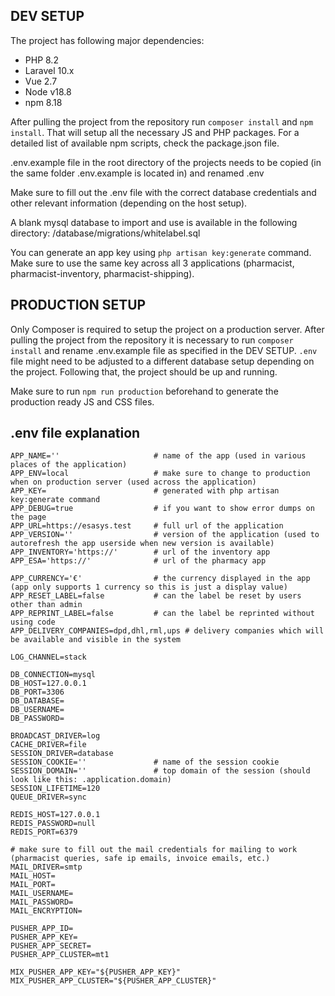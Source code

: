 ## DEV SETUP

The project has following major dependencies:

-   PHP 8.2
-   Laravel 10.x
-   Vue 2.7
-   Node v18.8
-   npm 8.18

After pulling the project from the repository run `composer install` and `npm install`. That will setup all the necessary JS and PHP packages. For a detailed list of available npm scripts, check the package.json file.

.env.example file in the root directory of the projects needs to be copied (in the same folder .env.example is located in) and renamed .env

Make sure to fill out the .env file with the correct database credentials and other relevant information (depending on the host setup).

A blank mysql database to import and use is available in the following directory: /database/migrations/whitelabel.sql

You can generate an app key using `php artisan key:generate` command. Make sure to use the same key across all 3 applications (pharmacist, pharmacist-inventory, pharmacist-shipping).

## PRODUCTION SETUP

Only Composer is required to setup the project on a production server. After pulling the project from the repository it is necessary to run `composer install` and rename .env.example file as specified in the DEV SETUP. `.env` file might need to be adjusted to a different database setup depending on the project. Following that, the project should be up and running.

Make sure to run `npm run production` beforehand to generate the production ready JS and CSS files.

## .env file explanation

```
APP_NAME=''                     # name of the app (used in various places of the application)
APP_ENV=local                   # make sure to change to production when on production server (used across the application)
APP_KEY=                        # generated with php artisan key:generate command
APP_DEBUG=true                  # if you want to show error dumps on the page
APP_URL=https://esasys.test     # full url of the application
APP_VERSION=''                  # version of the application (used to autorefresh the app userside when new version is available)
APP_INVENTORY='https://'        # url of the inventory app
APP_ESA='https://'              # url of the pharmacy app

APP_CURRENCY='€'                # the currency displayed in the app (app only supports 1 currency so this is just a display value)
APP_RESET_LABEL=false           # can the label be reset by users other than admin
APP_REPRINT_LABEL=false         # can the label be reprinted without using code
APP_DELIVERY_COMPANIES=dpd,dhl,rml,ups # delivery companies which will be available and visible in the system

LOG_CHANNEL=stack

DB_CONNECTION=mysql
DB_HOST=127.0.0.1
DB_PORT=3306
DB_DATABASE=
DB_USERNAME=
DB_PASSWORD=

BROADCAST_DRIVER=log
CACHE_DRIVER=file
SESSION_DRIVER=database
SESSION_COOKIE=''               # name of the session cookie
SESSION_DOMAIN=''               # top domain of the session (should look like this: .application.domain)
SESSION_LIFETIME=120
QUEUE_DRIVER=sync

REDIS_HOST=127.0.0.1
REDIS_PASSWORD=null
REDIS_PORT=6379

# make sure to fill out the mail credentials for mailing to work (pharmacist queries, safe ip emails, invoice emails, etc.)
MAIL_DRIVER=smtp
MAIL_HOST=
MAIL_PORT=
MAIL_USERNAME=
MAIL_PASSWORD=
MAIL_ENCRYPTION=

PUSHER_APP_ID=
PUSHER_APP_KEY=
PUSHER_APP_SECRET=
PUSHER_APP_CLUSTER=mt1

MIX_PUSHER_APP_KEY="${PUSHER_APP_KEY}"
MIX_PUSHER_APP_CLUSTER="${PUSHER_APP_CLUSTER}"

```
